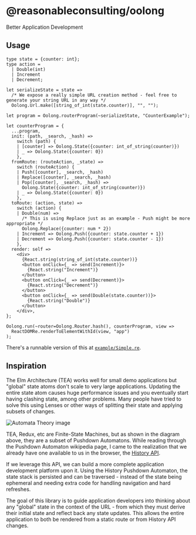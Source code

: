 # @reasonableconsulting/oolong

Better Application Development

## Usage

```reason
type state = {counter: int};
type action =
  | Double(int)
  | Increment
  | Decrement;

let serializeState = state =>
  /* We expose a really simple URL creation method - feel free to generate your string URL in any way */
  Oolong.Url.make([string_of_int(state.counter)], "", "");

let program = Oolong.routerProgram(~serializeState, "CounterExample");

let counterProgram = {
  ...program,
  init: (path, _search, _hash) =>
    switch (path) {
    | [counter] => Oolong.State({counter: int_of_string(counter)})
    | _ => Oolong.State({counter: 0})
    },
  fromRoute: (routeAction, _state) =>
    switch (routeAction) {
    | Push([counter], _search, _hash)
    | Replace([counter], _search, _hash)
    | Pop([counter], _search, _hash) =>
      Oolong.State({counter: int_of_string(counter)})
    | _ => Oolong.State({counter: 0})
    },
  toRoute: (action, state) =>
    switch (action) {
    | Double(num) =>
      /* This is using Replace just as an example - Push might be more appropriate */
      Oolong.Replace({counter: num * 2})
    | Increment => Oolong.Push({counter: state.counter + 1})
    | Decrement => Oolong.Push({counter: state.counter - 1})
    },
  render: self =>
    <div>
      {React.string(string_of_int(state.counter))}
      <button onClick={_ => send(Increment)}>
        {React.string("Increment")}
      </button>
      <button onClick={_ => send(Decrement)}>
        {React.string("Decrement")}
      </button>
      <button onClick={_ => send(Double(state.counter))}>
        {React.string("Double")}
      </button>
    </div>,
};

Oolong.run(~router=Oolong.Router.hash(), counterProgram, view =>
  ReactDOMRe.renderToElementWithId(view, "app")
);
```

There's a runnable version of this at [`example/Simple.re`](example/Simple.re).

## Inspiration

The Elm Architecture (TEA) works well for small demo applications but "global" state atoms don't scale to very large applications. Updating the entire state atom causes huge performance issues and you eventually start having clashing state, among other problems. Many people have tried to solve this using Lenses or other ways of splitting their state and applying subsets of changes.

![Automata Theory image](https://upload.wikimedia.org/wikipedia/commons/thumb/a/a2/Automata_theory.svg/450px-Automata_theory.svg.png)

TEA, Redux, etc are Finite-State Machines, but as shown in the diagram above, they are a subset of Pushdown Automatons. While reading through the Pushdown Automaton wikipedia page, I came to the realization that we already have one available to us in the browser, the [History API](https://developer.mozilla.org/en-US/docs/Web/API/History).

If we leverage this API, we can build a more complete application development platform upon it. Using the History Pushdown Automaton, the state stack is persisted and can be traversed - instead of the state being ephemeral and needing extra code for handling navigation and hard refreshes.

The goal of this library is to guide application developers into thinking about any "global" state in the context of the URL - from which they must derive their initial state and reflect back any state updates. This allows the entire application to both be rendered from a static route or from History API changes.
